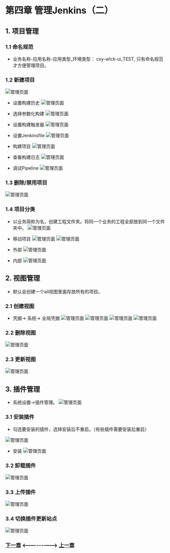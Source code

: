 # 第四章 管理Jenkins（二）
## 1. 项目管理

### 1.1 命名规范
- 业务名称-应用名称-应用类型_环境类型： cxy-wlck-ui_TEST, 只有命名规范才方便管理项目。


### 1.2 新建项目
![管理页面](static/image/04/01-create.png)

- 设置构建历史
![管理页面](static/image/04/02-buildhistory.png)

- 选择参数化构建
![管理页面](static/image/04/03-argsbuild.png)

- 设置构建触发器
![管理页面](static/image/04/04-triggerbuild.png)

- 设置Jenkinsfile
![管理页面](static/image/04/05-jenkinsfile.png)

- 构建项目
![管理页面](static/image/04/06-buildjobs.png)

- 查看构建日志
![管理页面](static/image/04/07-buildlogs.png)

- 调试Pipeline
![管理页面](static/image/04/08-debuglogs.png)

### 1.3 删除/禁用项目
![管理页面](static/image/04/09-disablejob.png)



### 1.4 项目分类
- 以业务简称为名，创建工程文件夹。将同一个业务的工程全部放到同一个文件夹中。
![管理页面](static/image/04/10-typejob.png)

- 移动项目
![管理页面](static/image/04/11-movejob.png)
![管理页面](static/image/04/11-movejob2.png)

- 外部
![管理页面](static/image/04/12-movejob.png)

- 内部
![管理页面](static/image/04/12-movejob2.png)


## 2. 视图管理
- 默认会创建一个all视图里面存放所有的项目。

### 2.1 创建视图
- 凭据-> 系统-> 全局凭据
![管理页面](static/image/04/13-views-create1.png)
![管理页面](static/image/04/13-views-create2.png)
![管理页面](static/image/04/13-views-create3.png)
![管理页面](static/image/04/13-views-create4.png)

### 2.2 删除视图
![管理页面](static/image/04/13-views-delete1.png)


### 2.3 更新视图
![管理页面](static/image/04/13-views-update1.png)


## 3. 插件管理
-  系统设置->插件管理。
![管理页面](static/image/04/14-plugin1.png)

### 3.1 安装插件
- 勾选要安装的插件，选择安装后不重启。（有些插件需要安装后重启）

![管理页面](static/image/04/14-plugin2.png)

- 安装
![管理页面](static/image/04/14-plugin3.png)


### 3.2 卸载插件
![管理页面](static/image/04/14-plugin4.png)

### 3.3 上传插件
![管理页面](static/image/04/14-plugin5.png)

### 3.4 切换插件更新站点
![管理页面](static/image/04/14-plugin6.png)


### [下一章](./第五章-集成Jenkins(一).md)       <--------->  [上一章](./第三章-管理Jenkins(一).md)